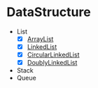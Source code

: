 # DataStructure

- List
  - [x] [ArrayList](https://github.com/codevaders/DataStructure/tree/master/arraylist)
  - [x] [LinkedList](https://github.com/codevaders/DataStructure/tree/master/linkedlist)
  - [x] [CircularLinkedList](https://github.com/codevaders/DataStructure/tree/master/circularlinkedlist)
  - [x] [DoublyLinkedList](https://github.com/codevaders/DataStructure/tree/master/doublylinkedlist)
- Stack
- Queue
